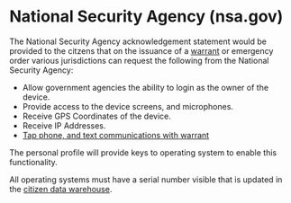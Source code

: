 # National Security Agency (nsa.gov)

The National Security Agency acknowledgement statement would be provided to the citzens that on the issuance of a [warrant](/warrant-gov/) or emergency order various jurisdictions can request the following from the National Security Agency:

- Allow government agencies the ability to login as the owner of the device.
- Provide access to the device screens, and microphones.
- Receive GPS Coordinates of the device.
- Receive IP Addresses.
- [Tap phone, and text communications with warrant](/grants/personal-profile/communication/)

The personal profile will provide keys to operating system to enable this functionality.

All operating systems must have a serial number visible that is updated in the [citizen data warehouse](/citzen-data-agency/).
